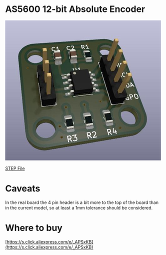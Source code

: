 # AS5600 12-bit Absolute Encoder

![3D Render](as5600.jpg)

[STEP File](AS5600.step)

# Caveats

In the real board the 4 pin header is a bit more to the top of the board than in the current model, so at least a 1mm tolerance should be considered.

# Where to buy

[https://s.click.aliexpress.com/e/_APSxKB](https://s.click.aliexpress.com/e/_APSxKB)
